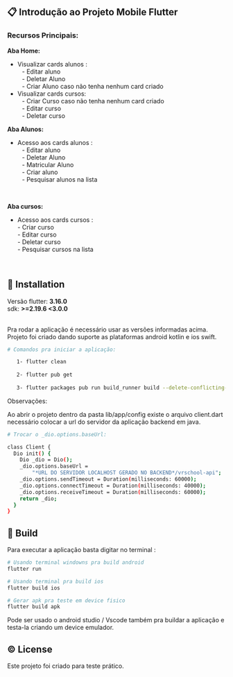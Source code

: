
## <a name="what-is-this-api">📋 Introdução ao Projeto Mobile Flutter</a>

<h3>‎Recursos Principais: </h3>

**Aba Home:**

- Visualizar cards alunos :
  <br>
⠀- Editar aluno
     <br>
⠀- Deletar Aluno
      <br>⠀- Criar Aluno caso não tenha nenhum card criado
      <br>
- Visualizar cards cursos:<BR>
 ⠀- Criar Curso caso não tenha nenhum card criado
<BR>⠀- Editar curso
<br>⠀- Deletar curso

**Aba Alunos:**

- Acesso aos cards alunos :
<br> ⠀- Editar aluno<br>
⠀- Deletar Aluno
      <br> ⠀- Matricular Aluno
   <br>
⠀- Criar aluno
<br>⠀- Pesquisar alunos na lista
<br>

**Aba cursos:**

- Acesso aos cards cursos :
<br>- Criar curso
<br>- Editar curso
     <br>- Deletar curso
<br>- Pesquisar cursos na lista
<br>



## <a name="installation">🔨 Installation</a>
Versão flutter: **3.16.0**
<br>
sdk: **>=2.19.6 <3.0.0**


<br>
 Pra rodar a aplicação é necessário usar as versões informadas acima.
<br>
Projeto foi criado dando suporte as plataformas android kotlin e ios swift.

```bash
# Comandos pra iniciar a aplicação:

   1- flutter clean
   
   2- flutter pub get
   
   3- flutter packages pub run build_runner build --delete-conflicting-outputs


```

Observações:

Ao abrir o projeto dentro da pasta lib/app/config existe o arquivo client.dart necessário colocar a url do servidor da aplicação backend em java.
```bash
# Trocar o _dio.options.baseUrl:

class Client {
  Dio init() {
    Dio _dio = Dio();
    _dio.options.baseUrl =
        "*URL DO SERVIDOR LOCALHOST GERADO NO BACKEND*/vrschool-api";
    _dio.options.sendTimeout = Duration(milliseconds: 60000);
    _dio.options.connectTimeout = Duration(milliseconds: 40000);
    _dio.options.receiveTimeout = Duration(milliseconds: 60000);
    return _dio;
  }
}


```


## <a name="build">🚀 Build</a>

Para executar a aplicação basta digitar no terminal :

```bash
# Usando terminal windowns pra build android
flutter run

# Usando terminal pra build ios
flutter build ios

# Gerar apk pra teste em device fisico
flutter build apk

```
Pode ser usado o android studio / Vscode também pra buildar a aplicação e testa-la criando um device emulador.
## <a name="license">©️ License</a>

Este projeto foi criado para teste prático.

